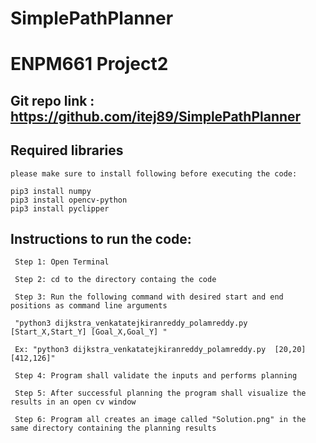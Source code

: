 # SimplePathPlanner

# ENPM661 Project2


## Git repo link : https://github.com/itej89/SimplePathPlanner

## Required libraries

    please make sure to install following before executing the code:

    pip3 install numpy
    pip3 install opencv-python
    pip3 install pyclipper

## Instructions to run the code:
    

     Step 1: Open Terminal
     
     Step 2: cd to the directory containg the code

     Step 3: Run the following command with desired start and end positions as command line arguments

     "python3 dijkstra_venkatatejkiranreddy_polamreddy.py  [Start_X,Start_Y] [Goal_X,Goal_Y] " 

     Ex: "python3 dijkstra_venkatatejkiranreddy_polamreddy.py  [20,20] [412,126]"
    
     Step 4: Program shall validate the inputs and performs planning

     Step 5: After successful planning the program shall visualize the results in an open cv window

     Step 6: Program all creates an image called "Solution.png" in the same directory containing the planning results

